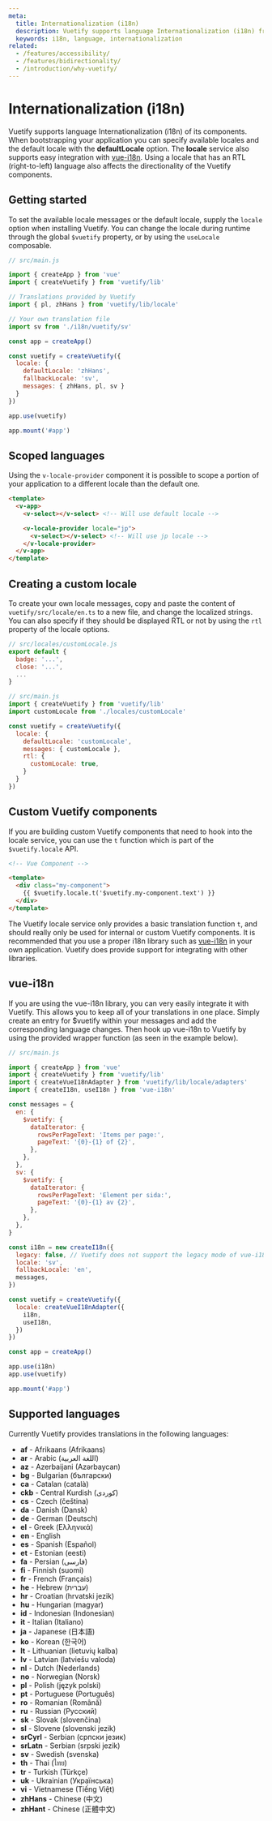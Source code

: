 ```yaml
---
meta:
  title: Internationalization (i18n)
  description: Vuetify supports language Internationalization (i18n) from a wide range of locales and easily integrates vue-i18n.
  keywords: i18n, language, internationalization
related:
  - /features/accessibility/
  - /features/bidirectionality/
  - /introduction/why-vuetify/
---
```


# Internationalization (i18n)

Vuetify supports language Internationalization (i18n) of its components. When bootstrapping your application you can specify available locales and the default locale with the **defaultLocale** option. The **locale** service also supports easy integration with [vue-i18n](https://kazupon.github.io/vue-i18n/). Using a locale that has an RTL (right-to-left) language also affects the directionality of the Vuetify components.

<entry-ad />

<!--
## API

- [internationalization](/api/internationalization)
-->

## Getting started

To set the available locale messages or the default locale, supply the `locale` option when installing Vuetify. You can change the locale during runtime through the global `$vuetify` property, or by using the `useLocale` composable.

```js
// src/main.js

import { createApp } from 'vue'
import { createVuetify } from 'vuetify/lib'

// Translations provided by Vuetify
import { pl, zhHans } from 'vuetify/lib/locale'

// Your own translation file
import sv from './i18n/vuetify/sv'

const app = createApp()

const vuetify = createVuetify({
  locale: {
    defaultLocale: 'zhHans',
    fallbackLocale: 'sv',
    messages: { zhHans, pl, sv }
  }
})

app.use(vuetify)

app.mount('#app')
```

## Scoped languages

Using the `v-locale-provider` component it is possible to scope a portion of your application to a different locale than the default one.

```html
<template>
  <v-app>
    <v-select></v-select> <!-- Will use default locale -->

    <v-locale-provider locale="jp">
      <v-select></v-select> <!-- Will use jp locale -->
    </v-locale-provider>
  </v-app>
</template>
```

## Creating a custom locale

To create your own locale messages, copy and paste the content of `vuetify/src/locale/en.ts` to a new file, and change the localized strings. You can also specify if they should be displayed RTL or not by using the `rtl` property of the locale options.

```js
// src/locales/customLocale.js
export default {
  badge: '...',
  close: '...',
  ...
}
```

```js
// src/main.js
import { createVuetify } from 'vuetify/lib'
import customLocale from './locales/customLocale'

const vuetify = createVuetify({
  locale: {
    defaultLocale: 'customLocale',
    messages: { customLocale },
    rtl: {
      customLocale: true,
    }
  }
})
```

## Custom Vuetify components

If you are building custom Vuetify components that need to hook into the locale service, you can use the `t` function which is part of the `$vuetify.locale` API.

```html
<!-- Vue Component -->

<template>
  <div class="my-component">
    {{ $vuetify.locale.t('$vuetify.my-component.text') }}
  </div>
</template>
```

<alert type="warning">

  The Vuetify locale service only provides a basic translation function `t`, and should really only be used for internal or custom Vuetify components. It is recommended that you use a proper i18n library such as [vue-i18n](https://kazupon.github.io/vue-i18n/) in your own application. Vuetify does provide support for integrating with other libraries.

</alert>

## vue-i18n

If you are using the vue-i18n library, you can very easily integrate it with Vuetify. This allows you to keep all of your translations in one place. Simply create an entry for $vuetify within your messages and add the corresponding language changes. Then hook up vue-i18n to Vuetify by using the provided wrapper function (as seen in the example below).

```js
// src/main.js

import { createApp } from 'vue'
import { createVuetify } from 'vuetify/lib'
import { createVueI18nAdapter } from 'vuetify/lib/locale/adapters'
import { createI18n, useI18n } from 'vue-i18n'

const messages = {
  en: {
    $vuetify: {
      dataIterator: {
        rowsPerPageText: 'Items per page:',
        pageText: '{0}-{1} of {2}',
      },
    },
  },
  sv: {
    $vuetify: {
      dataIterator: {
        rowsPerPageText: 'Element per sida:',
        pageText: '{0}-{1} av {2}',
      },
    },
  },
}

const i18n = new createI18n({
  legacy: false, // Vuetify does not support the legacy mode of vue-i18n
  locale: 'sv',
  fallbackLocale: 'en',
  messages,
})

const vuetify = createVuetify({
  locale: createVueI18nAdapter({
    i18n,
    useI18n,
  })
})

const app = createApp()

app.use(i18n)
app.use(vuetify)

app.mount('#app')
```

## Supported languages

Currently Vuetify provides translations in the following languages:

- **af** - Afrikaans (Afrikaans)
- **ar** - Arabic (اللغة العربية)
- **az** - Azerbaijani (Azərbaycan)
- **bg** - Bulgarian (български)
- **ca** - Catalan (català)
- **ckb** - Central Kurdish (کوردی)
- **cs** - Czech (čeština)
- **da** - Danish (Dansk)
- **de** - German (Deutsch)
- **el** - Greek (Ελληνικά)
- **en** - English
- **es** - Spanish (Español)
- **et** - Estonian (eesti)
- **fa** - Persian (فارسی)
- **fi** - Finnish (suomi)
- **fr** - French (Français)
- **he** - Hebrew (עברית)
- **hr** - Croatian (hrvatski jezik)
- **hu** - Hungarian (magyar)
- **id** - Indonesian (Indonesian)
- **it** - Italian (Italiano)
- **ja** - Japanese (日本語)
- **ko** - Korean (한국어)
- **lt** - Lithuanian (lietuvių kalba)
- **lv** - Latvian (latviešu valoda)
- **nl** - Dutch (Nederlands)
- **no** - Norwegian (Norsk)
- **pl** - Polish (język polski)
- **pt** - Portuguese (Português)
- **ro** - Romanian (Română)
- **ru** - Russian (Русский)
- **sk** - Slovak (slovenčina)
- **sl** - Slovene (slovenski jezik)
- **srCyrl** - Serbian (српски језик)
- **srLatn** - Serbian (srpski jezik)
- **sv** - Swedish (svenska)
- **th** - Thai (ไทย)
- **tr** - Turkish (Türkçe)
- **uk** - Ukrainian (Українська)
- **vi** - Vietnamese (Tiếng Việt)
- **zhHans** - Chinese (中文)
- **zhHant** - Chinese (正體中文)

<backmatter />
